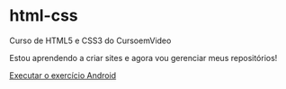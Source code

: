 # html-css
 Curso de HTML5 e CSS3 do CursoemVideo

 Estou aprendendo a criar sites e agora vou gerenciar meus repositórios!

 <a href="https://philipefirmo.github.io/html-css/desafios/d010/android.html"> Executar o exercício Android</a> 

